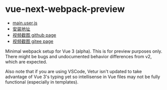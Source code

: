 # vue-next-webpack-preview

- [main.user.js](https://github.com/ahaoboy/vue-video-capture/raw/master/dist/main.user.js)
- [安装地址](https://greasyfork.org/zh-CN/scripts/395877)
- [视频截图 github page](https://ahaoboy.github.io/captions-join/)
- [视频截图 gitee page](http://ahaoboy.gitee.io/captions-join)

Minimal webpack setup for Vue 3 (alpha). This is for preview purposes only. There might be bugs and undocumented behavior differences from v2, which are expected.

Also note that if you are using VSCode, Vetur isn't updated to take advantage of Vue 3's typing yet so intellisense in Vue files may not be fully functional (especially in templates).

